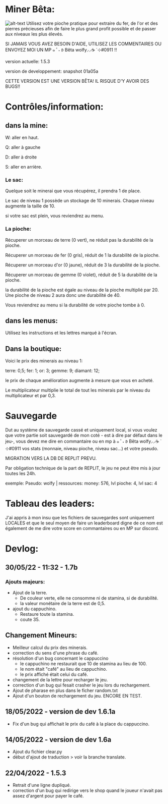 # Miner Bêta:

![alt-text](https://i.imgur.com/oa0Dov2.png)
Utilisez votre pioche pratique pour extraire du fer, de l'or et des pierres précieuses afin de faire le plus grand profit possible et de passer aux niveaux les plus élevés. 

SI JAMAIS VOUS AVEZ BESOIN D'AIDE, UTILISEZ LES COMMENTAIRES OU ENVOYEZ MOI UN MP ๑ ﾟ˖ 𑄻 Bêta wolfy⸝⸝☕ ̇ ⊹#0911 !!

version actuelle: 1.5.3

version de developpement: snapshot 01a05a

CETTE VERSION EST UNE VERSION BÊTA! IL RISQUE D'Y AVOIR DES BUGS!!

# Contrôles/information: 
## dans la mine: 
W: aller en haut.

Q: aller à gauche

D: aller à droite

S: aller en arrière.

### Le sac: 

Quelque soit le minerai que vous récupérez, il prendra 1 de place.

Le sac de niveau 1 possède un stockage de 10 minerais. Chaque niveau augmente la taille de 10. 

si votre sac est plein, vous reviendrez au menu.

### La pioche:
Récuperer un morceau de terre (0 vert), ne réduit pas la durabilité de la pioche.

Récuperer un morceau de fer (0 gris), réduit de 1 la durabilité de la pioche.

Récuperer un morceau d'or (0 jaune), réduit de 3 la durabilité de la pioche.

Récuperer un morceau de gemme (0 violet), réduit de 5 la durabilité de la pioche.

la durabilité de la pioche est égale au niveau de la pioche multiplié par 20. Une pioche de niveau 2 aura donc une durabilité de 40.

Vous reviendrez au menu si la durabilité de votre pioche tombe à 0. 

## dans les menus: 
Utilisez les instructions et les lettres marqué à l'écran.

## Dans la boutique: 

Voici le prix des minerais au niveau 1: 

terre: 0,5;
fer: 1;
or: 3;
gemme: 9;
diamant: 12;

le prix de chaque amélioration augmente à mesure que vous en acheté.

Le multiplicateur multiplie le total de tout les minerais par le niveau du multiplicateur et par 0,3. 

# Sauvegarde

Dut au système de sauvegarde cassé et uniquement local, si vous voulez que votre partie soit sauvegardé de mon coté - est à dire par défaut dans le jeu-, vous devez me dire en commantaire ou en mp à ๑ ﾟ˖ 𑄻 Bêta wolfy⸝⸝☕ ̇ ⊹#0911 vos stats (monnaie, niveau pioche, niveau sac...) et votre pseudo.

MIGRATION VERS LA DB DE REPLIT PREVU. 

Par obligation technique de la part de REPLIT, le jeu ne peut être mis à jour toutes les 24h. 

exemple: Pseudo: wolfy | ressources: money: 576, lvl pioche: 4, lvl sac: 4

# Tableau des leaders: 

J'ai appris à mon insu que les fichiers de sauvegardes sont uniquement LOCALES et que le seul moyen de faire un leaderboard digne de ce nom est également de me dire votre score en commantaires ou en MP sur discord. 

# Devlog: 

## 30/05/22 - 11:32 - 1.7b

### Ajouts majeurs: 
- Ajout de la terre.
  - De couleur verte, elle ne consomme ni de stamina, si de durabilité.
  - la valeur monétaire de la terre est de 0,5.
- ajout du cappuchino.
  - Restaure toute la stamina.
  - coute 35.

## Changement Mineurs:
- Meilleur calcul du prix des minerais.
- correction du sens d'une phrase du café.
- résolution d'un bug concernant le cappuccino
  - le cappuchino ne restaurait que 10 de stamina au lieu de 100.
  - le nom était "café" au lieu de cappuchino.
  - le prix affiché était celui du café. 
- changement de la lettre pour recharger le jeu.
- correction d'un bug qui fesait crasher le jeu lors du rechargement.
- Ajout de pharase en plus dans le ficher random.txt
- Ajout d'un bouton de rechargement du jeu. ENCORE EN TEST. 


## 18/05/2022 - version de dev 1.6.1a
- Fix d'un bug qui affichait le prix du café à la place du cappuccino.

## 14/05/2022 - version de dev 1.6a
- Ajout du fichier clear.py
- début d'ajout de traduction > voir la branche translate. 

## 22/04/2022 - 1.5.3
- Retrait d'une ligne dupliqué.
- correction d'un bug qui redirige vers le shop quand le joueur n'avait pas assez d'argent pour payer le café.